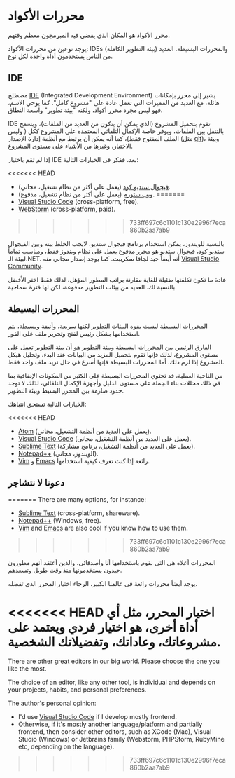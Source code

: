 # محررات الأكواد

محرر الأكواد هو المكان الذي يقضي فيه المبرمجون معظم وقتهم.

يوجد نوعين من محررات الأكواد: IDEs (بيئة التطوير الكاملة) والمحررات البسيطة. العديد من الناس يستخدمون أداة واحدة لكل نوع.

## IDE

مصطلح [IDE](https://en.wikipedia.org/wiki/Integrated_development_environment) (Integrated Development Environment) يشير إلى محرر بإمكانات هائلة، مع العديد من المميزات التي تعمل عادة على "مشروع كامل". كما يوحي الاسم، فهو ليس مجرد محرر أكواد، ولكنه "بيئة تطوير" واسعة النطاق.

 IDE تقوم بتحميل المشروع (الذي يمكن أن يتكون من العديد من الملفات)، ويسمح بالتنقل بين الملفات، ويوفر خاصة الإكمال التلقائي المعتمدة على المشروع ككل ( وليس الملف المفتوح فقط)، كما أنه يمكن أن يرتبط مع أنظمة إدارة الإصدار (مثل [git](https://git-scm.com/))، وبيئة الاختبار، وغيرها من الأشياء على مستوى المشروع.

إذا لم تقم باختيار IDE بعد، ففكر في الخيارات التالية:

<<<<<<< HEAD
- [فيجوال ستديو كود](https://code.visualstudio.com/) (يعمل على أكثر من نظام تشغيل، مجاني).
- [ويب ستورم](http://www.jetbrains.com/webstorm/) (يعمل على أكثر من نظام تشغيل، مدفوع).
=======
- [Visual Studio Code](https://code.visualstudio.com/) (cross-platform, free).
- [WebStorm](https://www.jetbrains.com/webstorm/) (cross-platform, paid).
>>>>>>> 733ff697c6c1101c130e2996f7eca860b2aa7ab9

بالنسبة للويندوز، يمكن استخدام برنامج فيجوال ستديو، لايجب الخلط بينه وبين الفيجوال ستديو كود، فيجوال ستديو هو محرر مدفوع يعمل على نظام ويندوز فقط، ومناسب تماماً لبيئة الـ.NET. أنه أيضاً جيد لجافا سكريبت. كما يوجد إصدار مجاني منه [Visual Studio Community](https://www.visualstudio.com/vs/community/).

عادة ما تكون تكلفتها ضئيلة للغاية مقارنة براتب المطور المؤهل، لذلك فقط اختر الأفضل بالنسبة لك. العديد من بيئات التطوير مدفوعة، لكن لها فترة سماحية.

## المحررات البسيطة

المحررات البسيطة ليست بقوة البيئات التطوير لكنها سريعة، وأنيقة وبسيطة، يتم استخدامها بشكل رئيس لفتح وتحرير ملف على الفور.

الفارق الرئيس بين المحررات البسيطة وبيئة التطوير هو أن بيئة التطوير تعمل على مستوى المشروع، لذلك فإنها تقوم بتحميل المزيد من البيانات عند البدء، وتحليل هيكل المشروع إذا لزم ذلك. أما المحررات البسيطة فإنها أسرع في حال نريد ملف واحد فقط.

من الناحية العملية، قد تحتوي المحررات البسيطة على الكثير من المكونات الإضافية بما في ذلك محللات بناء الجملة على مستوى الدليل وأجهزة الإكمال التلقائي، لذلك لا توجد حدود صارمة بين المحرر البسيط وبيئة التطوير.

الخيارات التالية تستحق انتباهك:

<<<<<<< HEAD
- [Atom](https://atom.io/) (يعمل على العديد من أنظمة التشغيل، مجاني).
- [Visual Studio Code](https://code.visualstudio.com/) (يعمل على العديد من أنظمة التشغيل، مجاني).
- [Sublime Text](http://www.sublimetext.com) (يعمل على العديد من أنظمة التشغيل، برنامج مشاركة).
- [Notepad++](https://notepad-plus-plus.org/) (الويندوز، مجاني).
- [Vim](http://www.vim.org/) و [Emacs](https://www.gnu.org/software/emacs/) رائعة إذا كنت تعرف كيفية استخدامها.

## دعونا لا نتشاجر
=======
There are many options, for instance:

- [Sublime Text](https://www.sublimetext.com/) (cross-platform, shareware).
- [Notepad++](https://notepad-plus-plus.org/) (Windows, free).
- [Vim](https://www.vim.org/) and [Emacs](https://www.gnu.org/software/emacs/) are also cool if you know how to use them.
>>>>>>> 733ff697c6c1101c130e2996f7eca860b2aa7ab9

المحررات أعلاه هي التي نقوم باستخدامها أنا وأصدقائي، والذين أعتقد أنهم مطورون جيدون يستخدمونها منذ وقت طويل وتسعدهم.

يوجد أيضاً محررات رائعة في عالمنا الكبير، الرجاء اختيار المحرر الذي تفضله.

<<<<<<< HEAD
اختيار المحرر، مثل أي أداة أخرى، هو اختيار فردي ويعتمد على مشروعاتك، وعاداتك، وتفضيلاتك الشخصية.
=======
There are other great editors in our big world. Please choose the one you like the most.

The choice of an editor, like any other tool, is individual and depends on your projects, habits, and personal preferences.

The author's personal opinion:

- I'd use [Visual Studio Code](https://code.visualstudio.com/) if I develop mostly frontend.
- Otherwise, if it's mostly another language/platform and partially frontend, then consider other editors, such as XCode (Mac), Visual Studio (Windows) or Jetbrains family (Webstorm, PHPStorm, RubyMine etc, depending on the language).
>>>>>>> 733ff697c6c1101c130e2996f7eca860b2aa7ab9
